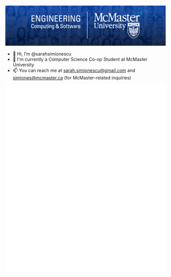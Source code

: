 ![](https://github.com/sarahsimionescu/sarahsimionescu/blob/main/Banner.png)
- 👋 Hi, I’m @sarahsimionescu
- 🌱 I'm currently a Computer Science Co-op Student at McMaster University
- 📫 You can reach me at sarah.simionescu@gmail.com and simiones@mcmaster.ca (for McMaster-related inquiries)

<!---
sarahsimionescu/sarahsimionescu is a ✨ special ✨ repository because its `README.md` (this file) appears on your GitHub profile.
You can click the Preview link to take a look at your changes.
--->

![](https://raw.githubusercontent.com/sarahsimionescu/github-stats/master/generated/overview.svg#gh-dark-mode-only)
![](https://raw.githubusercontent.com/sarahsimionescu/github-stats/master/generated/overview.svg#gh-light-mode-only)
